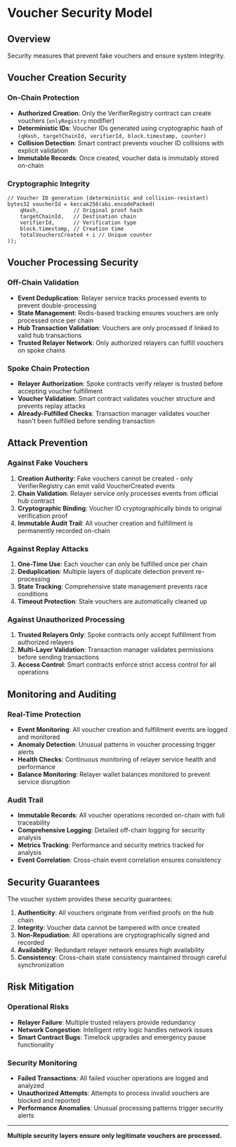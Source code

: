 # Voucher Security Model



## Overview

Security measures that prevent fake vouchers and ensure system integrity.

## Voucher Creation Security

### On-Chain Protection
- **Authorized Creation**: Only the VerifierRegistry contract can create vouchers (`onlyRegistry` modifier)
- **Deterministic IDs**: Voucher IDs generated using cryptographic hash of `(qHash, targetChainId, verifierId, block.timestamp, counter)`
- **Collision Detection**: Smart contract prevents voucher ID collisions with explicit validation
- **Immutable Records**: Once created, voucher data is immutably stored on-chain

### Cryptographic Integrity
```solidity
// Voucher ID generation (deterministic and collision-resistant)
bytes32 voucherId = keccak256(abi.encodePacked(
    qHash,           // Original proof hash
    targetChainId,   // Destination chain
    verifierId,      // Verification type
    block.timestamp, // Creation time
    totalVouchersCreated + i // Unique counter
));
```

## Voucher Processing Security

### Off-Chain Validation
- **Event Deduplication**: Relayer service tracks processed events to prevent double-processing
- **State Management**: Redis-based tracking ensures vouchers are only processed once per chain
- **Hub Transaction Validation**: Vouchers are only processed if linked to valid hub transactions
- **Trusted Relayer Network**: Only authorized relayers can fulfill vouchers on spoke chains

### Spoke Chain Protection
- **Relayer Authorization**: Spoke contracts verify relayer is trusted before accepting voucher fulfillment
- **Voucher Validation**: Smart contract validates voucher structure and prevents replay attacks
- **Already-Fulfilled Checks**: Transaction manager validates voucher hasn't been fulfilled before sending transaction

## Attack Prevention

### Against Fake Vouchers
1. **Creation Authority**: Fake vouchers cannot be created - only VerifierRegistry can emit valid VoucherCreated events
2. **Chain Validation**: Relayer service only processes events from official hub contract
3. **Cryptographic Binding**: Voucher ID cryptographically binds to original verification proof
4. **Immutable Audit Trail**: All voucher creation and fulfillment is permanently recorded on-chain

### Against Replay Attacks
1. **One-Time Use**: Each voucher can only be fulfilled once per chain
2. **Deduplication**: Multiple layers of duplicate detection prevent re-processing
3. **State Tracking**: Comprehensive state management prevents race conditions
4. **Timeout Protection**: Stale vouchers are automatically cleaned up

### Against Unauthorized Processing
1. **Trusted Relayers Only**: Spoke contracts only accept fulfillment from authorized relayers
2. **Multi-Layer Validation**: Transaction manager validates permissions before sending transactions
3. **Access Control**: Smart contracts enforce strict access control for all operations

## Monitoring and Auditing

### Real-Time Protection
- **Event Monitoring**: All voucher creation and fulfillment events are logged and monitored
- **Anomaly Detection**: Unusual patterns in voucher processing trigger alerts
- **Health Checks**: Continuous monitoring of relayer service health and performance
- **Balance Monitoring**: Relayer wallet balances monitored to prevent service disruption

### Audit Trail
- **Immutable Records**: All voucher operations recorded on-chain with full traceability
- **Comprehensive Logging**: Detailed off-chain logging for security analysis
- **Metrics Tracking**: Performance and security metrics tracked for analysis
- **Event Correlation**: Cross-chain event correlation ensures consistency

## Security Guarantees

The voucher system provides these security guarantees:

1. **Authenticity**: All vouchers originate from verified proofs on the hub chain
2. **Integrity**: Voucher data cannot be tampered with once created
3. **Non-Repudiation**: All operations are cryptographically signed and recorded
4. **Availability**: Redundant relayer network ensures high availability
5. **Consistency**: Cross-chain state consistency maintained through careful synchronization

## Risk Mitigation

### Operational Risks
- **Relayer Failure**: Multiple trusted relayers provide redundancy
- **Network Congestion**: Intelligent retry logic handles network issues
- **Smart Contract Bugs**: Timelock upgrades and emergency pause functionality

### Security Monitoring
- **Failed Transactions**: All failed voucher operations are logged and analyzed
- **Unauthorized Attempts**: Attempts to process invalid vouchers are blocked and reported
- **Performance Anomalies**: Unusual processing patterns trigger security alerts

---

**Multiple security layers ensure only legitimate vouchers are processed.**
